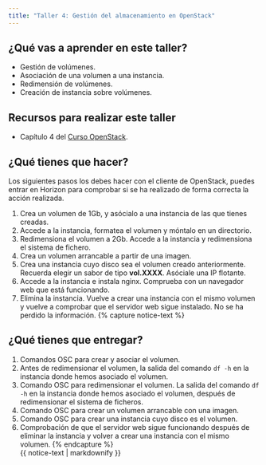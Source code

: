 ```yaml
---
title: "Taller 4: Gestión del almacenamiento en OpenStack"
---
```


## ¿Qué vas a aprender en este taller?

* Gestión de volúmenes.
* Asociación de una volumen a una instancia.
* Redimensión de volúmenes.
* Creación de instancia sobre volúmenes.

## Recursos para realizar este taller

* Capítulo 4 del [Curso OpenStack](https://github.com/josedom24/curso_openstack_ies).

## ¿Qué tienes que hacer?

Los siguientes pasos los debes hacer con el cliente de OpenStack, puedes entrar en Horizon para comprobar si se ha realizado de forma correcta la acción realizada.

1. Crea un volumen de 1Gb, y asócialo a una instancia de las que tienes creadas.
2. Accede a la instancia, formatea el volumen y móntalo en un directorio.
3. Redimensiona el volumen a 2Gb. Accede a la instancia y redimensiona el sistema de fichero.
4. Crea un volumen arrancable a partir de una imagen.
5. Crea una instancia cuyo disco sea el volumen creado anteriormente. Recuerda elegir un sabor de tipo **vol.XXXX**. Asóciale una IP flotante.
6. Accede a la instancia e instala nginx. Comprueba con un navegador web que está funcionando.
7. Elimina la instancia. Vuelve a crear una instancia con el mismo volumen y vuelve a comprobar que el servidor web sigue instalado. No se ha perdido la información.
{% capture notice-text %}
## ¿Qué tienes que entregar?

1. Comandos OSC para crear y asociar el volumen.
2. Antes de redimensionar el volumen, la salida del comando `df -h` en la instancia donde hemos asociado el volumen.
3. Comando OSC para redimensionar el volumen. La salida del comando `df -h` en la instancia donde hemos asociado el volumen, después de redimensionar el sistema de ficheros.
5. Comando OSC para crear un volumen arrancable con una imagen.
6. Comando OSC para crear una instancia cuyo disco es el volumen.
7. Comprobación de que el servidor web sigue funcionando después de eliminar la instancia y volver a crear una instancia con el mismo volumen.
{% endcapture %}<div class="notice--info">{{ notice-text | markdownify }}</div>
